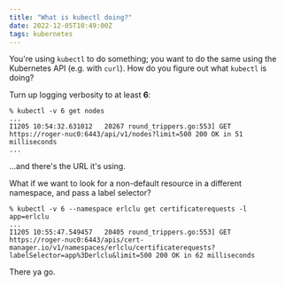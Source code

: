 ```yaml
---
title: "What is kubectl doing?"
date: 2022-12-05T10:49:00Z
tags: kubernetes
---
```


You're using `kubectl` to do something; you want to do the same using the Kubernetes API (e.g. with `curl`). How do you
figure out what `kubectl` is doing?

Turn up logging verbosity to at least **6**:

```
% kubectl -v 6 get nodes
...
I1205 10:54:32.631012   20267 round_trippers.go:553] GET https://roger-nuc0:6443/api/v1/nodes?limit=500 200 OK in 51 milliseconds
...
```

...and there's the URL it's using.

What if we want to look for a non-default resource in a different namespace, and pass a label selector?

```
% kubectl -v 6 --namespace erlclu get certificaterequests -l app=erlclu
...
I1205 10:55:47.549457   20405 round_trippers.go:553] GET https://roger-nuc0:6443/apis/cert-manager.io/v1/namespaces/erlclu/certificaterequests?labelSelector=app%3Derlclu&limit=500 200 OK in 62 milliseconds
```

There ya go.
